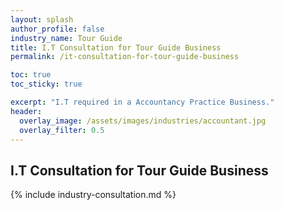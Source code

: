 ```yaml
---
layout: splash 
author_profile: false 
industry_name: Tour Guide
title: I.T Consultation for Tour Guide Business
permalink: /it-consultation-for-tour-guide-business

toc: true
toc_sticky: true

excerpt: "I.T required in a Accountancy Practice Business."
header:
  overlay_image: /assets/images/industries/accountant.jpg
  overlay_filter: 0.5 
---
```


## I.T Consultation for Tour Guide Business

{% include industry-consultation.md %}
